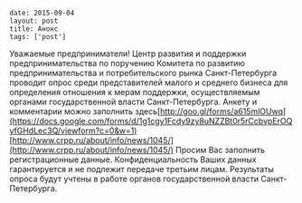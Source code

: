 ```
date: 2015-09-04
layout: post
title: Анонс
tags: ['post']
```

Уважаемые предприниматели! Центр развития и поддержки предпринимательства по поручению Комитета по развитию предпринимательства и потребительского рынка Санкт-Петербурга проводит опрос среди представителей малого и среднего бизнеса для определения отношения к мерам поддержки, осуществляемым органами государственной власти Санкт-Петербурга. Анкету и комментарии можно заполнить здесь[http://goo.gl/forms/a615mlOUwq](https://docs.google.com/forms/d/1g1cgy1Fcdy9zy8uNZZBt0r5rCcbvpErOQyfGHdLec3Q/viewform?c=0&w=1)[http://www.crpp.ru/about/info/news/1045/](http://www.crpp.ru/about/info/news/1045/) Просим Вас заполнить регистрационные данные. Конфиденциальность Ваших данных гарантируется и не подлежит передаче третьим лицам. Результаты опроса будут учтены в работе органов государственной власти Санкт-Петербурга.
